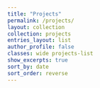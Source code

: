 ```yaml
---
title: "Projects"
permalink: /projects/
layout: collection
collection: projects
entries_layout: list
author_profile: false
classes: wide projects-list
show_excerpts: true
sort_by: date
sort_order: reverse
---
```

